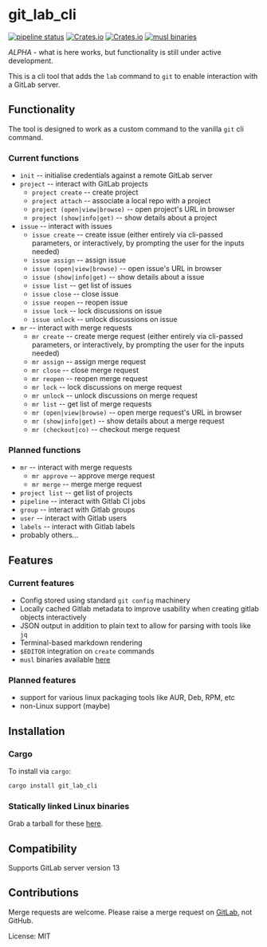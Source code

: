 # git_lab_cli

[![pipeline status](https://gitlab.com/bradwood/git-lab-rust/badges/master/pipeline.svg)](https://gitlab.com/bradwood/git-lab-rust/-/commits/master)
[![Crates.io](https://img.shields.io/crates/v/git_lab_cli)](https://crates.io/crates/git_lab_cli)
[![Crates.io](https://img.shields.io/crates/d/git_lab_cli)](https://crates.io/crates/git_lab_cli)
[![musl binaries](https://img.shields.io/badge/musl%20binary-download-brightgreen)](https://gitlab.com/bradwood/git-lab-rust/-/releases)

_ALPHA_ - what is here works, but functionality is still under active development.

This is a cli tool that adds the `lab` command to `git` to enable interaction with a GitLab server.

## Functionality

The tool is designed to work as a custom command to the vanilla `git` cli command.

### Current functions

 * `init` -- initialise credentials against a remote GitLab server
 * `project` -- interact with GitLab projects
    * `project create` -- create project
    * `project attach` -- associate a local repo with a project
    * `project (open|view|browse)` -- open project's URL in browser
    * `project (show|info|get)` -- show details about a project
 * `issue` -- interact with issues
    * `issue create` -- create issue (either entirely via cli-passed parameters, or
       interactively, by prompting the user for the inputs needed)
    * `issue assign` -- assign issue
    * `issue (open|view|browse)` -- open issue's URL in browser
    * `issue (show|info|get)` -- show details about a issue
    * `issue list` -- get list of issues
    * `issue close` -- close issue
    * `issue reopen` -- reopen issue
    * `issue lock` -- lock discussions on issue
    * `issue unlock` -- unlock discussions on issue
 * `mr` -- interact with merge requests
    * `mr create` -- create merge request (either entirely via cli-passed parameters, or
       interactively, by prompting the user for the inputs needed)
    * `mr assign` -- assign merge request
    * `mr close` -- close merge request
    * `mr reopen` -- reopen merge request
    * `mr lock` -- lock discussions on merge request
    * `mr unlock` -- unlock discussions on merge request
    * `mr list` -- get list of merge requests
    * `mr (open|view|browse)` -- open merge request's URL in browser
    * `mr (show|info|get)` -- show details about a merge request
    * `mr (checkout|co)` -- checkout merge request

### Planned functions

 * `mr` -- interact with merge requests
    * `mr approve` -- approve merge request
    * `mr merge` -- merge merge request
 * `project list` -- get list of projects
 * `pipeline` -- interact with Gitlab CI jobs
 * `group` -- interact with Gitlab groups
 * `user` -- interact with Gitlab users
 * `labels` -- interact with Gitlab labels
 * probably others...

## Features

### Current features

 * Config stored using standard `git config` machinery
 * Locally cached Gitlab metadata to improve usability when creating gitlab objects
   interactively
 * JSON output in addition to plain text to allow for parsing with tools like `jq`
 * Terminal-based markdown rendering
 * `$EDITOR` integration on `create` commands
 * `musl` binaries available [here](https://gitlab.com/bradwood/git-lab-rust/-/releases)

### Planned features

 * support for various linux packaging tools like AUR, Deb, RPM, etc
 * non-Linux support (maybe)

## Installation

### Cargo

To install via `cargo`:

```rust
cargo install git_lab_cli
```
### Statically linked Linux binaries

Grab a tarball for these [here](https://gitlab.com/bradwood/git-lab-rust/-/releases).

## Compatibility

Supports GitLab server version 13

## Contributions

Merge requests are welcome. Please raise a merge request on [GitLab](https://gitlab.com/bradwood/git-lab-rust), not GitHub.

License: MIT
